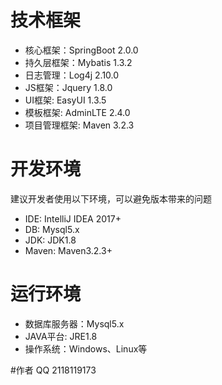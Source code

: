 
# 技术框架
* 核心框架：SpringBoot 2.0.0
* 持久层框架：Mybatis 1.3.2
* 日志管理：Log4j 2.10.0
* JS框架：Jquery 1.8.0
* UI框架: EasyUI 1.3.5
* 模板框架: AdminLTE 2.4.0                           
* 项目管理框架: Maven 3.2.3

# 开发环境
建议开发者使用以下环境，可以避免版本带来的问题
* IDE: IntelliJ IDEA 2017+
* DB: Mysql5.x
* JDK: JDK1.8
* Maven: Maven3.2.3+

# 运行环境
* 数据库服务器：Mysql5.x
* JAVA平台: JRE1.8
* 操作系统：Windows、Linux等

#作者
QQ 2118119173